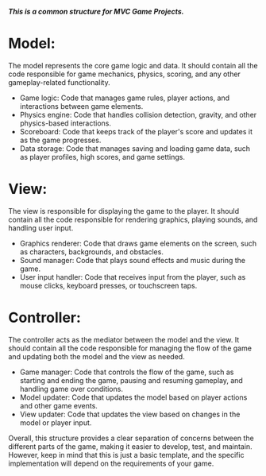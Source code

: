 ***This is a common structure for MVC Game Projects.***

# Model: 
The model represents the core game logic and data. It should contain all the code responsible for game mechanics, physics, scoring, and any other gameplay-related functionality.

*   Game logic: Code that manages game rules, player actions, and interactions between game elements.
*   Physics engine: Code that handles collision detection, gravity, and other physics-based interactions.
*   Scoreboard: Code that keeps track of the player's score and updates it as the game progresses.
*   Data storage: Code that manages saving and loading game data, such as player profiles, high scores, and game settings.

# View:
The view is responsible for displaying the game to the player. It should contain all the code responsible for rendering graphics, playing sounds, and handling user input.

*   Graphics renderer: Code that draws game elements on the screen, such as characters, backgrounds, and obstacles.
*   Sound manager: Code that plays sound effects and music during the game.
*   User input handler: Code that receives input from the player, such as mouse clicks, keyboard presses, or touchscreen taps.

# Controller:
The controller acts as the mediator between the model and the view. It should contain all the code responsible for managing the flow of the game and updating both the model and the view as needed.

*   Game manager: Code that controls the flow of the game, such as starting and ending the game, pausing and resuming gameplay, and handling game over conditions.
*   Model updater: Code that updates the model based on player actions and other game events.
*   View updater: Code that updates the view based on changes in the model or player input.

Overall, this structure provides a clear separation of concerns between the different parts of the game, making it easier to develop, test, and maintain. However, keep in mind that this is just a basic template, and the specific implementation will depend on the requirements of your game.